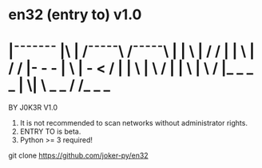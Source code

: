 # en32 (entry to) v1.0
<h1>
|¯¯¯¯¯¯¯   |\      |   /¯¯¯¯¯\   /¯¯¯¯¯\
|          | \     |         /         /
|          |  \    |        /         /
|- - -     |   \   |     - <         /
|          |    \  |        \       /    
|          |     \ |         \     /      
|_ _ _ _   |      \|   \ _ _ /    /_ _ _  </h1>
BY J0K3R                           V1.0

1. It is not recommended to scan networks without administrator rights.
2. ENTRY TO is beta.
3. Python >= 3 required!

git clone https://github.com/joker-py/en32
